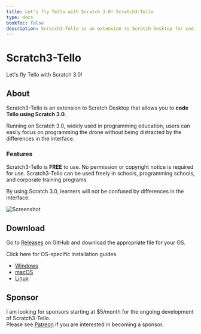 ```yaml
---
title: Let's fly Tello with Scratch 3.0! Scratch3-Tello
type: docs
bookToc: false
description: Scratch3-Tello is an extension to Scratch Desktop for coding Tello using Scratch 3.0.
---
```


# Scratch3-Tello

Let's fly Tello with Scratch 3.0!

## About

Scratch3-Tello is an extension to Scratch Desktop that allows you to **code Tello using Scratch 3.0**.

Running on Scratch 3.0, widely used in programming education, users can easily focus on programming the drone without being distracted by the differences in the interface.

### Features
Scratch3-Tello is **FREE** to use.
No permission or copyright notice is required for use. Scratch3-Tello can be used freely in schools, programming schools, and corporate training programs.

By using Scratch 3.0, learners will not be confused by differences in the interface.

![Screenshot](/images/intro_en.png)

## Download
Go to [Releases](https://github.com/kebhr/scratch3-tello/releases) on GitHub and download the appropriate file for your OS.

Click here for OS-specific installation guides.
- [Windows](docs/getting-started/windows)
- [macOS](docs/getting-started/macos)
- [Linux](docs/getting-started/linux)

## Sponsor
I am looking for sponsors starting at $5/month for the ongoing development of Scratch3-Tello.  
Please see [Patreon](https://www.patreon.com/scratch3_tello?utm_medium=clipboard_copy&utm_source=copyLink&utm_campaign=creatorshare_creator) if you are interested in becoming a sponsor.